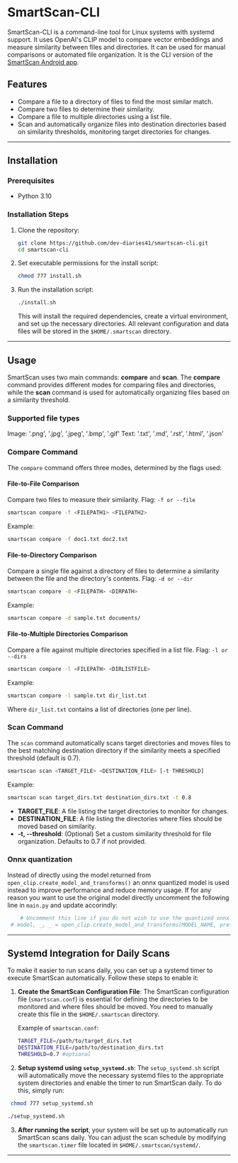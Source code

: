 # SmartScan-CLI

SmartScan-CLI is a command-line tool for Linux systems with systemd support. It uses OpenAI's CLIP model to compare vector embeddings and measure similarity between files and directories. It can be used for manual comparisons or automated file organization. It is the CLI version of the [SmartScan Android app](https://github.com/dev-diaries41/smartscan).

## Features
- Compare a file to a directory of files to find the most similar match.
- Compare two files to determine their similarity.
- Compare a file to multiple directories using a list file.
- Scan and automatically organize files into destination directories based on similarity thresholds, monitoring target directories for changes.

---

## Installation  

### Prerequisites  
- Python 3.10  

### Installation Steps  
1. Clone the repository:  
   ```sh
   git clone https://github.com/dev-diaries41/smartscan-cli.git
   cd smartscan-cli
   ```  
2. Set executable permissions for the install script:  
   ```sh
   chmod 777 install.sh
   ```  
3. Run the installation script:  
   ```sh
   ./install.sh
   ```  
   This will install the required dependencies, create a virtual environment, and set up the necessary directories. All relevant configuration and data files will be stored in the `$HOME/.smartscan` directory.

---


## Usage

SmartScan uses two main commands: **compare** and **scan**. The **compare** command provides different modes for comparing files and directories, while the **scan** command is used for automatically organizing files based on a similarity threshold.

### Supported file types

Image: '.png', '.jpg', '.jpeg', '.bmp', '.gif'
Text: '.txt', '.md', '.rst', '.html', '.json'

### Compare Command

The `compare` command offers three modes, determined by the flags used:

#### File-to-File Comparison
Compare two files to measure their similarity.
Flag: `-f or --file`

```sh
smartscan compare -f <FILEPATH1> <FILEPATH2>
```
Example:
```sh
smartscan compare -f doc1.txt doc2.txt
```

#### File-to-Directory Comparison
Compare a single file against a directory of files to determine a similarity between the file and the directory's contents.
Flag: `-d or --dir`

```sh
smartscan compare -d <FILEPATH> <DIRPATH>
```
Example:
```sh
smartscan compare -d sample.txt documents/
```

#### File-to-Multiple Directories Comparison
Compare a file against multiple directories specified in a list file.
Flag: `-l or --dirs`

```sh
smartscan compare -l <FILEPATH> <DIRLISTFILE>
```
Example:
```sh
smartscan compare -l sample.txt dir_list.txt
```
Where `dir_list.txt` contains a list of directories (one per line).


### Scan Command

The `scan` command automatically scans target directories and moves files to the best matching destination directory if the similarity meets a specified threshold (default is 0.7).

```sh
smartscan scan <TARGET_FILE> <DESTINATION_FILE> [-t THRESHOLD]
```
Example:
```sh
smartscan scan target_dirs.txt destination_dirs.txt -t 0.8
```
- **TARGET_FILE**: A file listing the target directories to monitor for changes.
- **DESTINATION_FILE**: A file listing the directories where files should be moved based on similarity.
- **-t, --threshold**: (Optional) Set a custom similarity threshold for file organization. Defaults to 0.7 if not provided.


### Onnx quantization

Instead of directly using the model returned from `open_clip.create_model_and_transforms()` an onnx quantized model is used instead to improve performance and reduce memory usage. If for any reason you want to use the original model directly uncomment the following line in `main.py` and update accorindly:

```bash
    # Uncomment this line if you do not wish to use the quantized onnx model then add model to all the 4 function below using model=model
 # model, _, _ = open_clip.create_model_and_transforms(MODEL_NAME, pretrained=PRETRAINED)
```
---

## Systemd Integration for Daily Scans

To make it easier to run scans daily, you can set up a systemd timer to execute SmartScan automatically. Follow these steps to enable it:

1. **Create the SmartScan Configuration File**:
   The SmartScan configuration file (`smartscan.conf`) is essential for defining the directories to be monitored and where files should be moved. You need to manually create this file in the `$HOME/.smartscan` directory.

   Example of `smartscan.conf`:

   ```bash
   TARGET_FILE=/path/to/target_dirs.txt
   DESTINATION_FILE=/path/to/destination_dirs.txt
   THRESHOLD=0.7 #optional
   ```

2. **Setup systemd using `setup_systemd.sh`**:
   The `setup_systemd.sh` script will automatically move the necessary systemd files to the appropriate system directories and enable the timer to run SmartScan daily. To do this, simply run:

  ```sh
   chmod 777 setup_systemd.sh
   ```

   ```sh
   ./setup_systemd.sh
   ```

3. **After running the script**, your system will be set up to automatically run SmartScan scans daily. You can adjust the scan schedule by modifying the `smartscan.timer` file located in `$HOME/.smartscan/systemd/`.

---
